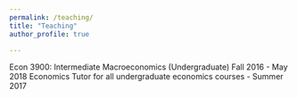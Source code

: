 ```yaml
---
permalink: /teaching/
title: "Teaching"
author_profile: true 

---
```


Econ 3900: Intermediate Macroeconomics (Undergraduate) Fall 2016 - May 2018 
Economics Tutor for all undergraduate economics courses - Summer 2017

